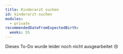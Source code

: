 ```yaml
---
title: Kinderarzt suchen
id: kinderarzt-suchen
modules:
  - private
recommendedDateFromExpectedBirth:
  weeks: 55
---
```


Dieses To-Do wurde leider noch nicht ausgearbeitet 😢
